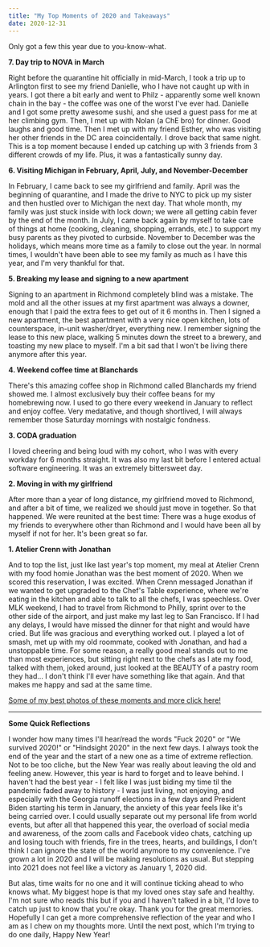 ```yaml
---
title: "My Top Moments of 2020 and Takeaways"
date: 2020-12-31
---
```


Only got a few this year due to you-know-what.

**7. Day trip to NOVA in March**

Right before the quarantine hit officially in mid-March, I took a trip up to Arlington first to see my friend Danielle, who I have not caught up with in years. I got there a bit early and went to Philz - apparently some well known chain in the bay - the coffee was one of the worst I've ever had. Danielle and I got some pretty awesome sushi, and she used a guest pass for me at her climbing gym. Then, I met up with Nolan (a ChE bro) for dinner. Good laughs and good time. Then I met up with my friend Esther, who was visiting her other friends in the DC area coincidentally. I drove back that same night. This is a top moment because I ended up catching up with 3 friends from 3 different crowds of my life. Plus, it was a fantastically sunny day.

**6. Visiting Michigan in February, April, July, and November-December**

In February, I came back to see my girlfriend and family. April was the beginning of quarantine, and I made the drive to NYC to pick up my sister and then hustled over to Michigan the next day. That whole month, my family was just stuck inside with lock down; we were all getting cabin fever by the end of the month. In July, I came back again by myself to take care of things at home (cooking, cleaning, shopping, errands, etc.) to support my busy parents as they pivoted to curbside. November to December was the holidays, which means more time as a family to close out the year. In normal times, I wouldn't have been able to see my family as much as I have this year, and I'm very thankful for that. 

**5. Breaking my lease and signing to a new apartment**

Signing to an apartment in Richmond completely blind was a mistake. The mold and all the other issues at my first apartment was always a downer, enough that I paid the extra fees to get out of it 6 months in. Then I signed a new apartment, the best apartment with a very nice open kitchen, lots of counterspace, in-unit washer/dryer, everything new. I remember signing the lease to this new place, walking 5 minutes down the street to a brewery, and toasting my new place to myself. I'm a bit sad that I won't be living there anymore after this year.

**4. Weekend coffee time at Blanchards**

There's this amazing coffee shop in Richmond called Blanchards my friend showed me. I almost exclusively buy their coffee beans for my homebrewing now. I used to go there every weekend in January to reflect and enjoy coffee. Very medatative, and though shortlived, I will always remember those Saturday mornings with nostalgic fondness.

**3. CODA graduation**

I loved cheering and being loud with my cohort, who I was with every workday for 6 months straight. It was also my last bit before I entered actual software engineering. It was an extremely bittersweet day. 

**2. Moving in with my girlfriend**

After more than a year of long distance, my girlfriend moved to Richmond, and after a bit of time, we realized we should just move in together. So that happened. We were reunited at the best time: There was a huge exodus of my friends to everywhere other than Richmond and I would have been all by myself if not for her. It's been great so far.

**1. Atelier Crenn with Jonathan**

And to top the list, just like last year's top moment, my meal at Atelier Crenn with my food homie Jonathan was the best moment of 2020. When we scored this reservation, I was excited. When Crenn messaged Jonathan if we wanted to get upgraded to the Chef's Table experience, where we're eating in the kitchen and able to talk to all the chefs, I was speechless. Over MLK weekend, I had to travel from Richmond to Philly, sprint over to the other side of the airport, and just make my last leg to San Francisco. If I had any delays, I would have missed the dinner for that night and would have cried. But life was gracious and everything worked out. I played a lot of smash, met up with my old roommate, cooked with Jonathan, and had a unstoppable time. For some reason, a really good meal stands out to me than most experiences, but sitting right next to the chefs as I ate my food, talked with them, joked around, just looked at the BEAUTY of a pastry room they had... I don't think I'll ever have something like that again. And that makes me happy and sad at the same time.

[Some of my best photos of these moments and more click here!](https://photos.app.goo.gl/36Y3ueCbHyCqV7Wp6)

---

**Some Quick Reflections**

I wonder how many times I'll hear/read the words "Fuck 2020" or "We survived 2020!" or "Hindsight 2020" in the next few days. I always took the end of the year and the start of a new one as a time of extreme reflection. Not to be too cliche, but the New Year was really about leaving the old and feeling anew. However, this year is hard to forget and to leave behind. I haven't had the best year - I felt like I was just biding my time til the pandemic faded away to history - I was just living, not enjoying, and especially with the Georgia runoff elections in a few days and President Biden starting his term in January, the anxiety of this year feels like it's being carried over. I could usually separate out my personal life from world events, but after all that happened this year, the overload of social media and awareness, of the zoom calls and Facebook video chats, catching up and losing touch with friends, fire in the trees, hearts, and buildings, I don't think I can ignore the state of the world anymore to my convenience. I've grown a lot in 2020 and I will be making resolutions as usual. But stepping into 2021 does not feel like a victory as January 1, 2020 did. 

But alas, time waits for no one and it will continue ticking ahead to who knows what. My biggest hope is that my loved ones stay safe and healthy. I'm not sure who reads this but if you and I haven't talked in a bit, I'd love to catch up just to know that you're okay. Thank you for the great memories. Hopefully I can get a more comprehensive reflection of the year and who I am as I chew on my thoughts more. Until the next post, which I'm trying to do one daily, Happy New Year!


